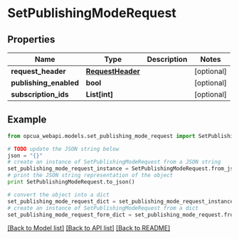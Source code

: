 # SetPublishingModeRequest


## Properties
Name | Type | Description | Notes
------------ | ------------- | ------------- | -------------
**request_header** | [**RequestHeader**](RequestHeader.md) |  | [optional] 
**publishing_enabled** | **bool** |  | [optional] 
**subscription_ids** | **List[int]** |  | [optional] 

## Example

```python
from opcua_webapi.models.set_publishing_mode_request import SetPublishingModeRequest

# TODO update the JSON string below
json = "{}"
# create an instance of SetPublishingModeRequest from a JSON string
set_publishing_mode_request_instance = SetPublishingModeRequest.from_json(json)
# print the JSON string representation of the object
print SetPublishingModeRequest.to_json()

# convert the object into a dict
set_publishing_mode_request_dict = set_publishing_mode_request_instance.to_dict()
# create an instance of SetPublishingModeRequest from a dict
set_publishing_mode_request_form_dict = set_publishing_mode_request.from_dict(set_publishing_mode_request_dict)
```
[[Back to Model list]](../README.md#documentation-for-models) [[Back to API list]](../README.md#documentation-for-api-endpoints) [[Back to README]](../README.md)


